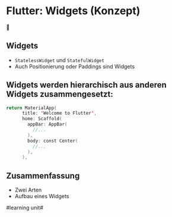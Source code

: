 # Flutter: Widgets (Konzept)
📱

## Widgets

- `StatelessWidget` und `StatefulWidget`
- Auch Positionierung oder Paddings sind Widgets

## Widgets werden hierarchisch aus anderen Widgets zusammengesetzt:

```swift
return MaterialApp(
      title: 'Welcome to Flutter',
      home: Scaffold(
        appBar: AppBar(
          //...
        ),
        body: const Center(
          //...
        ),
      ),
```

## Zusammenfassung
- Zwei Arten
- Aufbau eines Widgets

#learning unit#